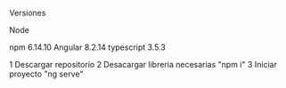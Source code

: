 
Versiones

Node

npm 6.14.10
Angular 8.2.14
typescript 3.5.3

1 Descargar repositorio
2 Desacargar libreria necesarias "npm i"
3 Iniciar proyecto "ng serve" 
